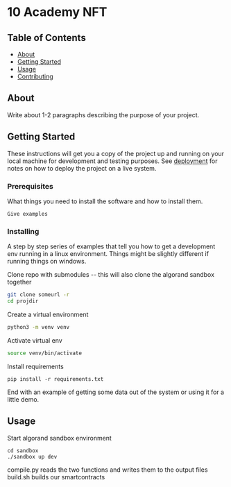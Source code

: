# 10 Academy NFT 

## Table of Contents

- [About](#about)
- [Getting Started](#getting_started)
- [Usage](#usage)
- [Contributing](../CONTRIBUTING.md)

## About <a name = "about"></a>

Write about 1-2 paragraphs describing the purpose of your project.

## Getting Started <a name = "getting_started"></a>

These instructions will get you a copy of the project up and running on your local machine for development and testing purposes. See [deployment](#deployment) for notes on how to deploy the project on a live system.


### Prerequisites

What things you need to install the software and how to install them.

```
Give examples
```

### Installing

A step by step series of examples that tell you how to get a development env running in a linux environment.
Things might be slightly different if running things on windows.

Clone repo with submodules -- this will also clone the algorand sandbox together

```bash
git clone someurl -r
cd projdir
```

Create a virtual environment

```bash
python3 -m venv venv
```

Activate virtual env  
```bash
source venv/bin/activate
```

Install requirements
```
pip install -r requirements.txt
```

End with an example of getting some data out of the system or using it for a little demo.

## Usage <a name = "usage"></a>

Start algorand sandbox environment
```
cd sandbox
./sandbox up dev 
```

compile.py reads the two functions and writes them to the output files
build.sh builds our smartcontracts